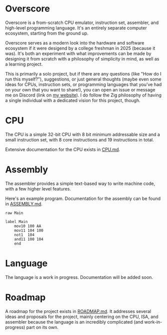 # Overscore

Overscore is a from-scratch CPU emulator, instruction set, assembler, and
high-level programming language. It's an entirely separate computer ecosystem,
starting from the ground up.

Overscore serves as a modern look into the hardware and software ecosystem if it
were desigend by a college freshman in 2025 (because it was). It's both an
experiment with what improvements can be made by designing it from scratch with
a philosophy of simplicity in mind, as well as a learning project.

This is primarily a solo project, but if there are any questions (like "How do I
run this myself?"), suggestions, or just general thoughts (maybe even some ideas
for CPUs, instruction sets, or programming languages that you've had on your own
that you want to share!), you can open an issue or message me on Discord (link
on [my website](https://goldenstack.net/)). I do follow the Zig philosophy of
having a single individual with a dedicated vision for this project, though.

# CPU

The CPU is a simple 32-bit CPU with 8 bit minimum addressable size and a small
instruction set, with 8 core instructions and 19 instructions in total.

Extensive documentation for the CPU exists in [CPU.md](CPU.md).

# Assembly

The assembler provides a simple text-based way to write machine code, with a few
higher level features.

Here's an example program. Documentation for the assembly can be found in
[ASSEMBLY.md](ASSEMBLY.md).
```
raw Main

label Main
    mov10 100 AA
    mov11 104 100
    not1  104
    and11 100 104
    end
```

# Language

The language is a work in progress. Documentation will be added soon.

# Roadmap

A roadmap for the project exists in [ROADMAP.md](ROADMAP.md). It addresses
several ideas and proposals for the project, mainly centering on the CPU, ISA,
and assembler because the language is an incredibly complicated (and
work-in-progress) part on its own.